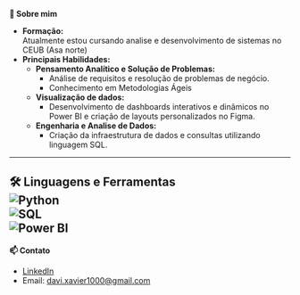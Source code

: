 **👀 Sobre mim**  
- **Formação:**  
Atualmente estou cursando analise e desenvolvimento de sistemas no CEUB (Asa norte)  
- **Principais Habilidades:**  
  - **Pensamento Analítico e Solução de Problemas:**  
    - Análise de requisitos e resolução de problemas de negócio.  
    - Conhecimento em Metodologias Ágeis
  - **Visualização de dados:**  
    - Desenvolvimento de dashboards interativos e dinâmicos no Power BI e criação de layouts personalizados no Figma.
  - **Engenharia e Analise de Dados:**  
    - Criação da infraestrutura de dados e consultas utilizando linguagem SQL.    
---


**🛠️ Linguagens e Ferramentas**  
![Python](https://img.shields.io/badge/-Python-3776AB?logo=python&logoColor=white)  
![SQL](https://img.shields.io/badge/-SQL-4479A1?logo=postgresql&logoColor=white)  
![Power BI](https://img.shields.io/badge/-Power_BI-F2C811?logo=power-bi&logoColor=black)  
---

**📫 Contato**  
- [LinkedIn](https://www.linkedin.com/in/davi-andrade-xavier-29aa04318/)  
- Email: davi.xavier1000@gmail.com

